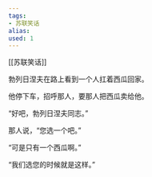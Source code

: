```yaml
---
tags: 
- 苏联笑话 
alias:
used: 1
---
```

[[苏联笑话]]

勃列日涅夫在路上看到一个人扛着西瓜回家。

他停下车，招呼那人，要那人把西瓜卖给他。

“好吧，勃列日涅夫同志。”

那人说，“您选一个吧。” 

“可是只有一个西瓜啊。” 

“我们选您的时候就是这样。”  

